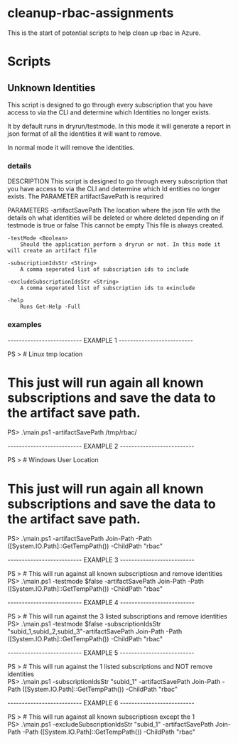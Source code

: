 # cleanup-rbac-assignments

This is the start of potential scripts to help clean up rbac in Azure.

# Scripts

## Unknown Identities

This script is designed to go through every subscription that you have access to via the CLI and determine which Identities no longer exists.

It by default runs in dryrun/testmode. In this mode it will generate a report in json format of all the identities it will want to remove.

In normal mode it will remove the identities.

### details

DESCRIPTION
    This script is designed to go through every subscription that you have access to via the CLI and determine which Id
    entities no longer exists.
    The PARAMETER artifactSavePath is requrired


PARAMETERS
    -artifactSavePath <String>
        The location where the json file with the details oh what identities will be deleted or where deleted depending
         on if testmode is true or false
        This cannot be empty
        This file is always created.

    -testMode <Boolean>
        Should the application perform a dryrun or not. In this mode it will create an artifact file

    -subscriptionIdsStr <String>
        A comma seperated list of subscription ids to include

    -excludeSubscriptionIdsStr <String>
        A comma seperated list of subscription ids to exinclude

    -help
        Runs Get-Help -Full

### examples

-------------------------- EXAMPLE 1 --------------------------

PS > # Linux tmp location<br/>
# This just will run again all known subscriptions and save the data to the artifact save path.<br/>
PS> .\main.ps1 -artifactSavePath /tmp/rbac/



-------------------------- EXAMPLE 2 --------------------------

PS > # Windows User Location<br/>
# This just will run again all known subscriptions and save the data to the artifact save path.<br/>
PS> .\main.ps1 -artifactSavePath Join-Path -Path ([System.IO.Path]::GetTempPath()) -ChildPath "rbac"

-------------------------- EXAMPLE 3 --------------------------

PS > # This will run against all known subscriptiosn and remove identities<br/>
PS> .\main.ps1 -testmode $false -artifactSavePath Join-Path -Path ([System.IO.Path]::GetTempPath()) -ChildPath "rbac"



-------------------------- EXAMPLE 4 --------------------------

PS > # This will run against the 3 listed subscriptions and remove identities<br/>
PS> .\main.ps1 -testmode $false -subscriptionIdsStr "subid_1,subid_2,subid_3"-artifactSavePath Join-Path -Path ([System.IO.Path]::GetTempPath()) -ChildPath "rbac"


-------------------------- EXAMPLE 5 --------------------------

PS > # This will run against the 1 listed subscriptions and NOT remove identities<br/>
PS> .\main.ps1 -subscriptionIdsStr "subid_1" -artifactSavePath Join-Path -Path ([System.IO.Path]::GetTempPath()) -ChildPath "rbac"

-------------------------- EXAMPLE 6 --------------------------

PS > # This will run against all known subscriptiosn except the 1<br/>
PS> .\main.ps1 -excludeSubscriptionIdsStr "subid_1" -artifactSavePath Join-Path -Path ([System.IO.Path]::GetTempPath()) -ChildPath "rbac"